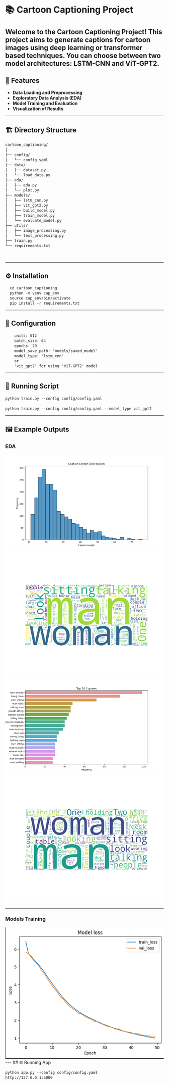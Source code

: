 # 📚 Cartoon Captioning Project

Welcome to the Cartoon Captioning Project! This project aims to generate captions for cartoon images using deep learning or transformer based techniques. You can choose between two model architectures: **LSTM-CNN** and **ViT-GPT2**.
---
## 🌟 Features

- **Data Loading and Preprocessing**
- **Exploratory Data Analysis (EDA)**
- **Model Training and Evaluation**
- **Visualization of Results**
---
## 🏗️ Directory Structure

```plaintext
cartoon_captioning/
│
├── config/
│   └── config.yaml
├── data/
│   ├── dataset.py
│   └── load_data.py
├── eda/
│   ├── eda.py
│   └── plot.py
├── models/
│   ├── lstm_cnn.py
│   ├── vit_gpt2.py
│   ├── build_model.py
│   ├── train_model.py
│   └── evaluate_model.py
├── utils/
│   ├── image_processing.py
│   └── text_processing.py
├── train.py
└── requirements.txt
```
</br>

---
## ⚙️ Installation

```
  cd cartoon_captioning
  python -m venv cap_env
  source cap_env/bin/activate
  pip install -r requirements.txt

```
---

## 🔧 Configuration
```embedding_dim: 256
    units: 512
    batch_size: 64
    epochs: 20
    model_save_path: 'models/saved_model'
    model_type: 'lstm_cnn'  
    or 
    'vit_gpt2' for using 'ViT-GPT2' model

```
---
## 🚀 Running Script

```
python train.py --config config/config.yaml

python train.py --config config/config.yaml --model_type vit_gpt2
```
---
## 🖼️ Example Outputs

### EDA 
<div align="center">
    <img src='eda/plots/caption_length_distribution.png' alt='Caption Length Distribution'>
</div>
<div align="center">
    <img src='eda/plots/common_words.png' alt='Common Words'>
</div>
<div align="center">
    <img src='eda/plots/top_ngrams.png' alt='Top N-Grams'>
</div>
<div align="center">
    <img src='eda/plots/wordcloud.png' alt='Word Cloud'>
</div>

---
### Models Training

<div align="center">
    <img src='eda/plots/training.png' alt='Caption Length Distribution'>
</div>
---
## 🌐 Running App

```
python app.py --config config/config.yaml
http://127.0.0.1:5000

```
